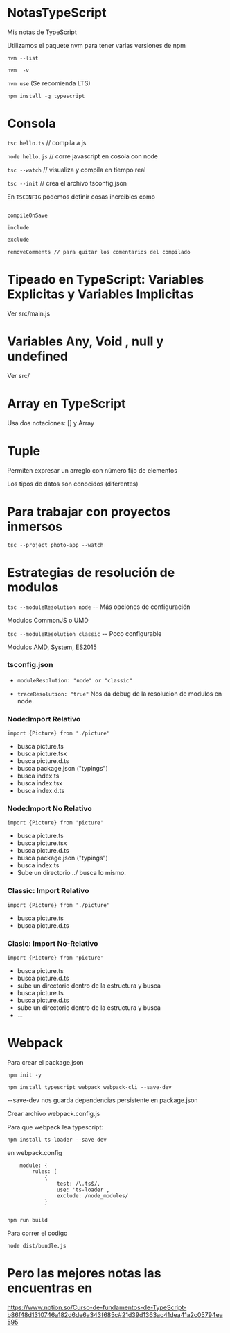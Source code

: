 # NotasTypeScript
Mis notas de TypeScript

Utilizamos el paquete nvm para tener varias versiones de npm 

`nvm --list` 

`nvm  -v` 

`nvm use` (Se recomienda LTS) 

`npm install -g typescript`

# Consola

`tsc hello.ts`  // compila a js

`node hello.js` // corre javascript en cosola con node

`tsc --watch` // visualiza y compila en tiempo real

`tsc --init` // crea el archivo tsconfig.json 

En `TSCONFIG` podemos definir cosas increibles como 

```extends

compileOnSave

include 

exclude 

removeComments // para quitar los comentarios del compilado 

```

# Tipeado en TypeScript: Variables Explicitas y Variables Implicitas 

Ver src/main.js
 

 # Variables Any, Void , null y undefined

Ver src/

# Array en TypeScript 

Usa dos notaciones: [] y Array<tipo>


# Tuple 

Permiten expresar un arreglo con número fijo de elementos 

Los tipos de datos son conocidos (diferentes)


# Para trabajar con proyectos inmersos

`tsc --project photo-app --watch` 

# Estrategias de resolución de modulos 

`tsc --moduleResolution node` -- Más opciones de configuración

Modulos CommonJS o UMD  


`tsc --moduleResolution classic` -- Poco configurable

Módulos AMD, System, ES2015 

### tsconfig.json 

- `moduleResolution: "node" or "classic"`

-  `traceResolution: "true"`  Nos da debug de la resolucion de modulos en node. 

### Node:Import Relativo 

`import {Picture} from './picture' ` 

- busca picture.ts 
- busca picture.tsx
- busca picture.d.ts 
- busca package.json ("typings") 
- busca index.ts 
- busca index.tsx
- busca index.d.ts


### Node:Import No Relativo 

`import {Picture} from 'picture' ` 

- busca picture.ts 
- busca picture.tsx
- busca picture.d.ts 
- busca package.json ("typings") 
- busca index.ts 
- Sube un directorio ../ busca lo mismo. 


### Classic: Import Relativo 

`import {Picture} from './picture' ` 

- busca picture.ts 
-  busca picture.d.ts 

### Clasic: Import No-Relativo 

`import {Picture} from 'picture' ` 

- busca picture.ts 
- busca picture.d.ts 
- sube un directorio dentro de la estructura y busca
- busca picture.ts 
- busca picture.d.ts 
- sube un directorio dentro de la estructura y busca
- ... 

# Webpack 

Para crear el package.json

`npm init -y`


`npm install typescript webpack webpack-cli --save-dev `

--save-dev nos guarda dependencias persistente en package.json 

Crear archivo webpack.config.js

Para que webpack lea typescript: 

`npm install ts-loader --save-dev ` 

en webpack.config 

```
    module: {
        rules: [
            {
                test: /\.ts$/,
                use: 'ts-loader',
                exclude: /node_modules/
            }


```

`npm run build`

Para correr el codigo 

`node dist/bundle.js`


# Pero las mejores notas las encuentras en 

https://www.notion.so/Curso-de-fundamentos-de-TypeScript-b86f48d1310746a182d6de6a343f685c#21d39d1363ac41dea41a2c05794ea595


